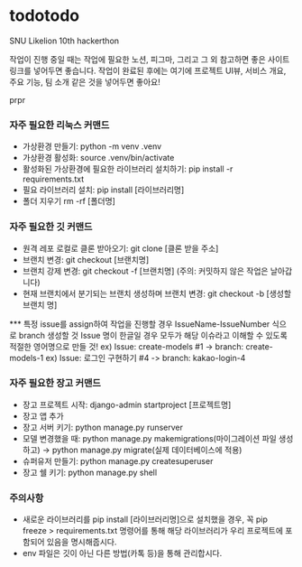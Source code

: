 # todotodo
SNU Likelion 10th hackerthon

작업이 진행 중일 때는 작업에 필요한 노션, 피그마, 그리고 그 외 참고하면 좋은 사이트 링크를 넣어두면 좋습니다.
작업이 완료된 후에는 여기에 프로젝트 UI뷰, 서비스 개요, 주요 기능, 팀 소개 같은 것을 넣어두면 좋아요!

prpr

### 자주 필요한 리눅스 커맨드
- 가상환경 만들기: python -m venv .venv
- 가상환경 활성화: source .venv/bin/activate
- 활성화된 가상환경에 필요한 라이브러리 설치하기: pip install -r requirements.txt
- 필요 라이브러리 설치: pip install [라이브러리명]
- 폴더 지우기 rm -rf [폴더명]

### 자주 필요한 깃 커맨드
- 원격 레포 로컬로 클론 받아오기: git clone [클론 받을 주소]
- 브랜치 변경: git checkout [브랜치명]
- 브랜치 강제 변경: git checkout -f [브랜치명] (주의: 커밋하지 않은 작업은 날아갑니다)
- 현재 브랜치에서 분기되는 브랜치 생성하며 브랜치 변경: git checkout -b [생성할 브랜치 명]

*** 특정 issue를 assign하여 작업을 진행할 경우 IssueName-IssueNumber 식으로 branch 생성할 것
    Issue 명이 한글일 경우 모두가 해당 이슈라고 이해할 수 있도록 적절한 영어명으로 만들 것!
    ex) Issue: create-models #1 -> branch: create-models-1
    ex) Issue: 로그인 구현하기 #4 -> branch: kakao-login-4

### 자주 필요한 장고 커맨드
- 장고 프로젝트 시작: django-admin startproject [프로젝트명]
- 장고 앱 추가
- 장고 서버 키기: python manage.py runserver
- 모델 변경했을 때: python manage.py makemigrations(마이그레이션 파일 생성하고) -> python manage.py migrate(실제 데이터베이스에 적용)
- 슈퍼유저 만들기: python manage.py createsuperuser
- 장고 쉘 키기: python manage.py shell

### 주의사항
- 새로운 라이브러리를 pip install [라이브러리명]으로 설치했을 경우, 꼭 pip freeze > requirements.txt 명령어를 통해 해당 라이브러리가 우리 프로젝트에 포함되어 있음을 명시해줍시다.
- env 파일은 깃이 아닌 다른 방법(카톡 등)을 통해 관리합시다.
